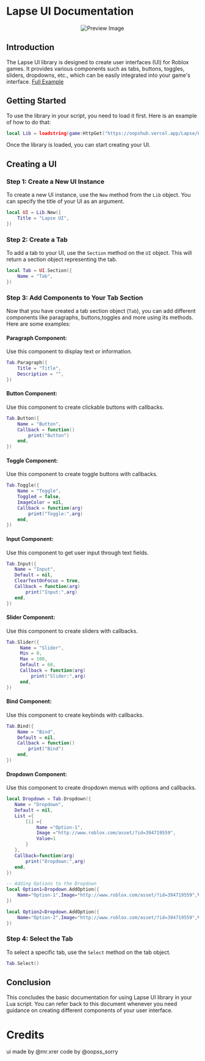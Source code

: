 # Lapse UI Documentation

<div align="center">
  <img src="https://github.com/HoyoGey/Luau-Projects/assets/117149371/8a6fd340-95bd-443c-8e9d-22f4ffe2a74b" alt="Preview Image"/>
</div>

## Introduction
The Lapse UI library is designed to create user interfaces (UI) for Roblox games. It provides various components such as tabs, buttons, toggles, sliders, dropdowns, etc., which can be easily integrated into your game's interface.
[Full Example](https://raw.githubusercontent.com/HoyoGey/Luau-Projects/main/Ui%20Librarys/Lapse/Example.lua)

## Getting Started
To use the library in your script, you need to load it first. Here is an example of how to do that:

```lua
local Lib = loadstring(game:HttpGet("https://oopshub.vercel.app/Lapse/Lib.lua"))()
```

Once the library is loaded, you can start creating your UI.

## Creating a UI

### Step 1: Create a New UI Instance

To create a new UI instance, use the `New` method from the `Lib` object. You can specify the title of your UI as an argument.
  
```lua
local UI = Lib.New({
    Title = "Lapse UI",
})
```

### Step 2: Create a Tab

To add a tab to your UI, use the `Section` method on the `UI` object. This will return a section object representing the tab.

```lua
local Tab = UI.Section({
    Name = "Tab",
})
```

### Step 3: Add Components to Your Tab Section

Now that you have created a tab section object (`Tab`), you can add different components like paragraphs, buttons,toggles and more using its methods. Here are some examples:

#### Paragraph Component:
Use this component to display text or information.

```lua 
Tab.Paragraph({
    Title = "Title",
    Description = "",
})
```
#### Button Component:
Use this component to create clickable buttons with callbacks.

```lua 
Tab.Button({
    Name = "Button",
    Callback = function()
        print("Button")
    end,
})
```

#### Toggle Component:
Use this component to create toggle buttons with callbacks.

```lua 
Tab.Toggle({
    Name = "Toggle",
    Toggled = false,
    ImageColor = nil,
    Callback = function(arg)
        print("Toggle:",arg)
    end,
})
```

#### Input Component:
Use this component to get user input through text fields.

```lua 
Tab.Input({
   Name = "Input",
   Default = nil,
   ClearTextOnFocus = true,
   Callback = function(arg)
       print("Input:",arg)
   end,
})
```

#### Slider Component:
Use this component to create sliders with callbacks.

```lua 
Tab.Slider({
     Name = "Slider",
     Min = 0,
     Max = 100,
     Default = 60,
     Callback = function(arg)
         print("Slider:",arg)
     end,
})
```

#### Bind Component:
Use this component to create keybinds with callbacks.

```lua 
Tab.Bind({
    Name = "Bind",
    Default = nil,
    Callback = function()
        print("Bind")
    end,
})
```

#### Dropdown Component:
Use this component to create dropdown menus with options and callbacks.

```lua 
local Dropdown = Tab.Dropdown({
   Name = "Dropdown",
   Default = nil,
   List ={
       [1] ={
           Name ="Option-1",
           Image ="http://www.roblox.com/asset/?id=394719559",
           Value=1
       }
   },
   Callback=function(arg)
       print("Dropdown:",arg)
   end,  
})

-- Adding Options to the Dropdown
local Option1=Dropdown.AddOption({
    Name="Option-1",Image="http://www.roblox.com/asset/?id=394719559",Value=1
})

local Option2=Dropdown.AddOption({
    Name="Option-2",Image="http://www.roblox.com/asset/?id=394719559",Value=2
})
```

### Step 4: Select the Tab

To select a specific tab, use the `Select` method on the tab object.

```lua 
Tab.Select()
```

## Conclusion

This concludes the basic documentation for using Lapse UI library in your Lua script. You can refer back to this document whenever you need guidance on creating different components of your user interface.

# Credits
ui made by @mr.xrer
code by @oopss_sorry
